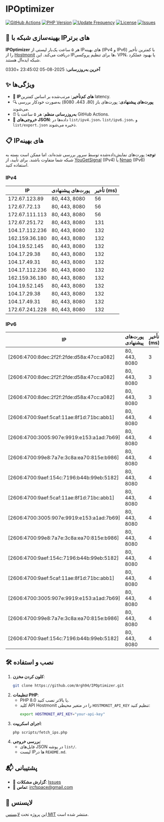 # IPOptimizer

[![GitHub Actions](https://github.com/Argh94/IPOptimizer/workflows/IPOptimizer/badge.svg)](https://github.com/Argh94/IPOptimizer/actions)
[![PHP Version](https://img.shields.io/badge/PHP-8.0-blue)](https://www.php.net)
[![Update Frequency](https://img.shields.io/badge/Updates-Every%205%20Hours-green)](https://github.com/Argh94/IPOptimizer)
[![License](https://img.shields.io/badge/License-MIT-yellow)](https://opensource.org/licenses/MIT)
[![Issues](https://img.shields.io/github/issues/Argh94/IPOptimizer)](https://github.com/Argh94/IPOptimizer/issues)

## 🚀 بهینه‌سازی شبکه با IPهای برتر

**IPOptimizer** هر ۵ ساعت یک‌بار لیستی از IPهای بهینه (IPv4 و IPv6) با کمترین تأخیر را از [Hostmonit](https://hostmonit.com/) دریافت می‌کند. این IPها برای تنظیم پروکسی، VPN، یا بهبود عملکرد شبکه ایده‌آل هستند.

**آخرین به‌روزرسانی:** 2025-08-05 23:45:02 +0330

## ✨ ویژگی‌ها
- 📡 **IPهای کم‌تأخیر**: مرتب‌شده بر اساس کمترین latency.
- 🔍 **پورت‌های پیشنهادی**: پورت‌های باز (80، 443، 8080) به‌صورت خودکار بررسی می‌شوند.
- ⏰ **به‌روزرسانی منظم**: هر ۵ ساعت با GitHub Actions.
- 📄 **خروجی‌های JSON**: داده‌ها در `list/ipv4.json`، `list/ipv6.json`، و `list/export.json` ذخیره می‌شوند.

## 📋 IPهای بهینه

**توجه:** پورت‌های نمایش‌داده‌شده توسط سرور بررسی شده‌اند، اما ممکن است بسته به شبکه شما متفاوت باشند. برای تأیید، از [YouGetSignal](https://www.yougetsignal.com/tools/open-ports/) (IPv4) یا [Nmap](https://nmap.org/) (IPv6) استفاده کنید.

### IPv4
| IP | پورت‌های پیشنهادی | تأخیر (ms) |
|----|-------------------|------------|
| 172.67.123.89 | 80, 443, 8080 | 56 |
| 172.67.72.13 | 80, 443, 8080 | 56 |
| 172.67.111.113 | 80, 443, 8080 | 56 |
| 172.67.251.72 | 80, 443, 8080 | 131 |
| 104.17.112.236 | 80, 443, 8080 | 132 |
| 162.159.36.180 | 80, 443, 8080 | 132 |
| 104.19.52.145 | 80, 443, 8080 | 132 |
| 104.17.29.38 | 80, 443, 8080 | 132 |
| 104.17.49.31 | 80, 443, 8080 | 132 |
| 104.17.112.236 | 80, 443, 8080 | 132 |
| 162.159.36.180 | 80, 443, 8080 | 132 |
| 104.19.52.145 | 80, 443, 8080 | 132 |
| 104.17.29.38 | 80, 443, 8080 | 132 |
| 104.17.49.31 | 80, 443, 8080 | 132 |
| 172.67.241.228 | 80, 443, 8080 | 132 |

### IPv6
| IP | پورت‌های پیشنهادی | تأخیر (ms) |
|----|-------------------|------------|
| [2606:4700:8dec:2f2f:2fde:d58a:47cc:a082] | 80, 443, 8080 | 3 |
| [2606:4700:8dec:2f2f:2fde:d58a:47cc:a082] | 80, 443, 8080 | 3 |
| [2606:4700:8dec:2f2f:2fde:d58a:47cc:a082] | 80, 443, 8080 | 3 |
| [2606:4700:9aef:5caf:11ae:8f1d:71bc:abb1] | 80, 443, 8080 | 4 |
| [2606:4700:3005:907e:9919:e153:a1ad:7b69] | 80, 443, 8080 | 4 |
| [2606:4700:99e8:7a7e:3c8a:ea70:815e:b986] | 80, 443, 8080 | 4 |
| [2606:4700:9aef:154c:7196:b44b:99eb:5182] | 80, 443, 8080 | 4 |
| [2606:4700:9aef:5caf:11ae:8f1d:71bc:abb1] | 80, 443, 8080 | 4 |
| [2606:4700:3005:907e:9919:e153:a1ad:7b69] | 80, 443, 8080 | 4 |
| [2606:4700:99e8:7a7e:3c8a:ea70:815e:b986] | 80, 443, 8080 | 4 |
| [2606:4700:9aef:154c:7196:b44b:99eb:5182] | 80, 443, 8080 | 4 |
| [2606:4700:9aef:5caf:11ae:8f1d:71bc:abb1] | 80, 443, 8080 | 4 |
| [2606:4700:3005:907e:9919:e153:a1ad:7b69] | 80, 443, 8080 | 4 |
| [2606:4700:99e8:7a7e:3c8a:ea70:815e:b986] | 80, 443, 8080 | 4 |
| [2606:4700:9aef:154c:7196:b44b:99eb:5182] | 80, 443, 8080 | 4 |

## 🛠️ نصب و استفاده
1. **کلون کردن مخزن**:
   ```bash
   git clone https://github.com/Argh94/IPOptimizer.git
   ```
2. **تنظیمات PHP**:
   - PHP 8.0 یا بالاتر نصب کنید.
   - کلید API Hostmonit را در متغیر محیطی `HOSTMONIT_API_KEY` تنظیم کنید:
     ```bash
     export HOSTMONIT_API_KEY="your-api-key"
     ```
3. **اجرای اسکریپت**:
   ```bash
   php scripts/fetch_ips.php
   ```
4. **بررسی خروجی**:
   - فایل‌های JSON در پوشه `list/`.
   - لیست IPها در `README.md`.

## 📬 پشتیبانی
- 🐛 **گزارش مشکلات**: [Issues](https://github.com/Argh94/IPOptimizer/issues)
- 📧 **تماس**: [ircfspace@gmail.com](mailto:ircfspace@gmail.com)

## 📄 لایسنس
این پروژه تحت [لایسنس MIT](https://github.com/Argh94/HandWave/blob/main/LICENCE) منتشر شده است.
